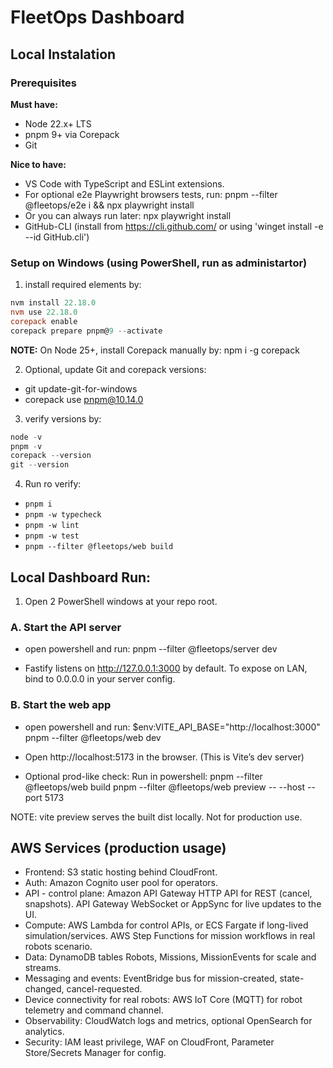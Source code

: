 # FleetOps Dashboard

## Local Instalation

### Prerequisites
**Must have:**
- Node 22.x+ LTS
- pnpm 9+ via Corepack
- Git

**Nice to have:**
- VS Code with TypeScript and ESLint extensions.
- For optional e2e Playwright browsers tests, run: pnpm --filter @fleetops/e2e i && npx playwright install
- Or you can always run later: npx playwright install
- GitHub-CLI (install from https://cli.github.com/ or using 'winget install -e --id GitHub.cli')

### **Setup on Windows (using PowerShell, run as administartor)**
1. install required elements by:
```powershell
nvm install 22.18.0
nvm use 22.18.0
corepack enable
corepack prepare pnpm@9 --activate
```

**NOTE:** On Node 25+, install Corepack manually by: npm i -g corepack

2. Optional, update Git and corepack versions:
- git update-git-for-windows
- corepack use pnpm@10.14.0

3. verify versions by:
```powershell
node -v
pnpm -v
corepack --version
git --version
```

4. Run ro verify:
- `pnpm i`
- `pnpm -w typecheck`
- `pnpm -w lint`
- `pnpm -w test`
- `pnpm --filter @fleetops/web build`


## Local Dashboard Run:
1) Open 2 PowerShell windows at your repo root.

### A. Start the API server
- open powershell and run: 
pnpm --filter @fleetops/server dev

- Fastify listens on http://127.0.0.1:3000 by default. To expose on LAN, bind to 0.0.0.0 in your server config. 

### B. Start the web app
- open powershell and run: 
$env:VITE_API_BASE="http://localhost:3000"
pnpm --filter @fleetops/web dev

- Open http://localhost:5173 in the browser. (This is Vite’s dev server)

- Optional prod-like check:
Run in powershell: 
pnpm --filter @fleetops/web build
pnpm --filter @fleetops/web preview -- --host --port 5173

NOTE: vite preview serves the built dist locally. Not for production use.


## AWS Services (production usage)
- Frontend: S3 static hosting behind CloudFront.
- Auth: Amazon Cognito user pool for operators.
- API - control plane:
    Amazon API Gateway HTTP API for REST (cancel, snapshots).
    API Gateway WebSocket or AppSync for live updates to the UI.
- Compute:
    AWS Lambda for control APIs, or ECS Fargate if long-lived simulation/services.
    AWS Step Functions for mission workflows in real robots scenario.
- Data:
    DynamoDB tables Robots, Missions, MissionEvents for scale and streams.
- Messaging and events:
    EventBridge bus for mission-created, state-changed, cancel-requested.
- Device connectivity for real robots:
    AWS IoT Core (MQTT) for robot telemetry and command channel.
- Observability: CloudWatch logs and metrics, optional OpenSearch for analytics.
- Security: IAM least privilege, WAF on CloudFront, Parameter Store/Secrets Manager for config.
